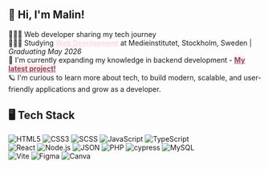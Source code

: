 ## 🌸 Hi, I'm Malin!

👩🏽‍💻 Web developer sharing my tech journey
<br>
👩🏽‍🎓 Studying **<a href="https://medieinstitutet.se/utbildningar/webbutvecklare-inom-e-handel/" style="color: #ffd9dfff;">Web Development</a>** at Medieinstitutet, Stockholm, Sweden | *Graduating May 2026*
<br>
 💭 I'm currently expanding my knowledge in backend development - **<a href="https://github.com/malinjansson/Auctionhouse" style="background-color: #ffeceeff; color: #924759ff;">My latest project!</a>**
<br>
🪐 I'm curious to learn more about tech, to build modern, scalable, and user-friendly applications and grow as a developer. 


## 🖥️ Tech Stack
![HTML5](https://img.shields.io/badge/html5-%23E34F26.svg?style=for-the-badge&logo=html5&logoColor=white)
![CSS3](https://img.shields.io/badge/css3-%231572B6.svg?style=for-the-badge&logo=css3&logoColor=white)
![SCSS](https://img.shields.io/badge/SCSS-%23CF649A.svg?style=for-the-badge&logo=scss&logoColor=white)
![JavaScript](https://img.shields.io/badge/javascript-%23323330.svg?style=for-the-badge&logo=javascript&logoColor=%23F7DF1E) 
![TypeScript](https://img.shields.io/badge/typescript-%23007ACC.svg?style=for-the-badge&logo=typescript&logoColor=white) <br>
![React](https://img.shields.io/badge/React-%23282C34.svg?style=for-the-badge&logo=react&logoColor=61DAFB)
![Node.js](https://img.shields.io/badge/Node.js-%23339933.svg?style=for-the-badge&logo=node.js&logoColor=white)
![JSON](https://img.shields.io/badge/JSON-%23000000.svg?style=for-the-badge&logo=json&logoColor=white)
![PHP](https://img.shields.io/badge/PHP-%23777BB4.svg?style=for-the-badge&logo=php&logoColor=white)
![cypress](https://img.shields.io/badge/-cypress-%23E5E5E5?style=for-the-badge&logo=cypress&logoColor=058a5e)
![MySQL](https://img.shields.io/badge/MySQL-%2300A96D.svg?style=for-the-badge&logo=mysql&logoColor=white)<br>
![Vite](https://img.shields.io/badge/Vite-%234474FF.svg?style=for-the-badge&logo=vite&logoColor=white)
![Figma](https://img.shields.io/badge/Figma-%23FF69B4.svg?style=for-the-badge&logo=figma&logoColor=white)
![Canva](https://img.shields.io/badge/Canva-%23FF3B3F.svg?style=for-the-badge&logo=canva&logoColor=white)


